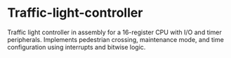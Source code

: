 # Traffic-light-controller
Traffic light controller in assembly for a 16-register CPU with I/O and timer peripherals. Implements pedestrian crossing, maintenance mode, and time configuration using interrupts and bitwise logic.
